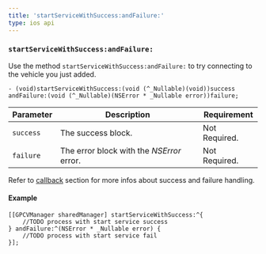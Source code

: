 ```yaml
---
title: 'startServiceWithSuccess:andFailure:'
type: ios api
---
```


### `startServiceWithSuccess:andFailure:`

Use the method `startServiceWithSuccess:andFailure:` to try connecting
to the vehicle you just added.

```objective_c
- (void)startServiceWithSuccess:(void (^_Nullable)(void))success
andFailure:(void (^_Nullable)(NSError * _Nullable error))failure;
```

Parameter | Description | Requirement
----|----|----
`success` | The success block. | Not Required.
`failure` | The error block with the *NSError* error. | Not Required.

Refer to [callback]({{site.baseurl}}/ios/reference/#callback) section for more infos about success and failure handling.


#### Example

```objective_c
[[GPCVManager sharedManager] startServiceWithSuccess:^{
    //TODO process with start service success
} andFailure:^(NSError * _Nullable error) {
    //TODO process with start service fail
}];
```
